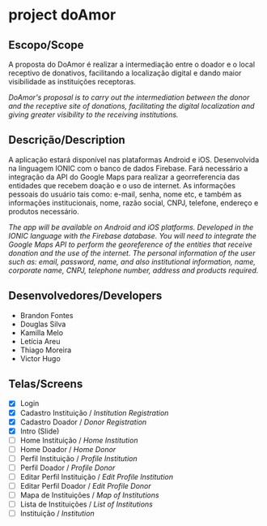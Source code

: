 
# project doAmor
## Escopo/Scope
A proposta do DoAmor é realizar a intermediação entre o doador e o local receptivo de donativos, facilitando a localização digital e dando maior visibilidade as instituições receptoras.

*DoAmor's proposal is to carry out the intermediation between the donor and the receptive site of donations, facilitating the digital localization and giving greater visibility to the receiving institutions.*

## Descrição/Description
A aplicação estará disponível nas plataformas Android e iOS. Desenvolvida na linguagem IONIC com o banco de dados Firebase. Fará necessário a integração da API do Google Maps para realizar a georreferencia das entidades que recebem doação e o uso de internet. As informações pessoais do usuário tais como: e-mail, senha, nome etc, e também as informações institucionais, nome, razão social, CNPJ, telefone, endereço e produtos necessário.

*The app will be available on Android and iOS platforms. Developed in the IONIC language with the Firebase database. You will need to integrate the Google Maps API to perform the georeference of the entities that receive donation and the use of the internet. The personal information of the user such as: email, password, name, and also institutional information, name, corporate name, CNPJ, telephone number, address and products required.*

## Desenvolvedores/Developers
- Brandon Fontes
- Douglas Silva
- Kamilla Melo
- Letícia Areu
- Thiago Moreira
- Victor Hugo

## Telas/Screens
- [x] Login
- [x] Cadastro Instituição / *Institution Registration*
- [x] Cadastro Doador / *Donor Registration*
- [x] Intro (Slide)
- [ ] Home Instituição / *Home Institution*
- [ ] Home Doador / *Home Donor*
- [ ] Perfil Instituição / *Profile Institution*
- [ ] Perfil Doador / *Profile Donor*
- [ ] Editar Perfil Instituição / *Edit Profile Institution*
- [ ] Editar Perfil Doador / *Edit Profile Donor*
- [ ] Mapa de Instituições / *Map of Institutions*
- [ ] Lista de Instituições / *List of Institutions*
- [ ] Instituição / *Institution*